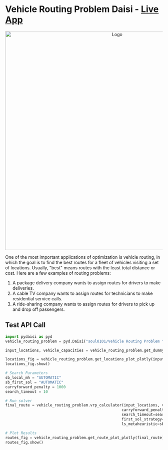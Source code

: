 # Vehicle Routing Problem Daisi - [Live App](https://app.daisi.io/daisies/soul0101/Vehicle%20Routing%20Problem%20/app)

<p align="center">
    <img src="https://user-images.githubusercontent.com/53980340/192163020-0af79b4e-e4ae-4866-b061-10447644ac41.png" alt="Logo" width="700">        
</p>

One of the most important applications of optimization is vehicle routing, in which the goal is to find the best routes for a fleet of vehicles visiting a set of locations. Usually, "best" means routes with the least total distance or cost. Here are a few examples of routing problems:

1) A package delivery company wants to assign routes for drivers to make deliveries.
2) A cable TV company wants to assign routes for technicians to make residential service calls.
3) A ride-sharing company wants to assign routes for drivers to pick up and drop off passengers.

## Test API Call
``` python
import pydaisi as pyd
vehicle_routing_problem = pyd.Daisi("soul0101/Vehicle Routing Problem ")

input_locations, vehicle_capacities = vehicle_routing_problem.get_dummy_data().value

locations_fig = vehicle_routing_problem.get_locations_plot_plotly(input_locations).value
locations_fig.show()

# Search Parameters
sb_local_mh = "AUTOMATIC"
sb_first_sol = "AUTOMATIC"
carryforward_penalty = 1000
search_timeout = 10

# Run solver
final_route = vehicle_routing_problem.vrp_calculator(input_locations, vehicle_capacities, 
                                                    carryforward_penalty=carryforward_penalty, 
                                                    search_timeout=search_timeout, 
                                                    first_sol_strategy=sb_first_sol, 
                                                    ls_metaheuristic=sb_local_mh).value

# Plot Results
routes_fig = vehicle_routing_problem.get_route_plot_plotly(final_route).value
routes_fig.show()
```

